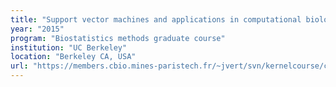 ```yaml
---
title: "Support vector machines and applications in computational biology"
year: "2015"
program: "Biostatistics methods graduate course"
institution: "UC Berkeley"
location: "Berkeley CA, USA"
url: "https://members.cbio.mines-paristech.fr/~jvert/svn/kernelcourse/course/2015berkeley/index.html"
---
```

